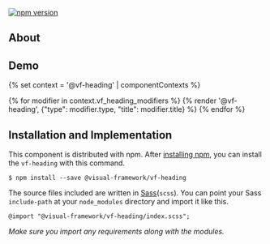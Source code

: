 [![npm version](https://badge.fury.io/js/%40visual-framework%2Fvf-heading.svg)](https://badge.fury.io/js/%40visual-framework%2Fvf-heading)

## About

## Demo

{% set context = '@vf-heading' | componentContexts %}

{% for modifier in context.vf_heading_modifiers %}
  {% render '@vf-heading', {"type": modifier.type, "title": modifier.title} %}
{% endfor %}

## Installation and Implementation

This component is distributed with npm. After [installing npm](https://www.npmjs.com/get-npm), you can install the `vf-heading` with this command.

```
$ npm install --save @visual-framework/vf-heading
```

The source files included are written in [Sass](http://sass-lang.com)(`scss`). You can point your Sass `include-path` at your `node_modules` directory and import it like this.

```
@import "@visual-framework/vf-heading/index.scss";
```

_Make sure you import any requirements along with the modules._
